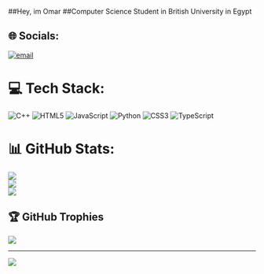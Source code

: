 ##Hey, im Omar 
##Computer Science Student in British University in Egypt<br>


## 🌐 Socials:
[![email](https://img.shields.io/badge/Email-D14836?logo=gmail&logoColor=white)](mailto:iamomarhisham@gmail.com) 

# 💻 Tech Stack:
![C++](https://img.shields.io/badge/c++-%2300599C.svg?style=for-the-badge&logo=c%2B%2B&logoColor=white) ![HTML5](https://img.shields.io/badge/html5-%23E34F26.svg?style=for-the-badge&logo=html5&logoColor=white) ![JavaScript](https://img.shields.io/badge/javascript-%23323330.svg?style=for-the-badge&logo=javascript&logoColor=%23F7DF1E) ![Python](https://img.shields.io/badge/python-3670A0?style=for-the-badge&logo=python&logoColor=ffdd54) ![CSS3](https://img.shields.io/badge/css3-%231572B6.svg?style=for-the-badge&logo=css3&logoColor=white) ![TypeScript](https://img.shields.io/badge/typescript-%23007ACC.svg?style=for-the-badge&logo=typescript&logoColor=white)
# 📊 GitHub Stats:
![](https://github-readme-stats.vercel.app/api?username=justqwertty&theme=dark&hide_border=false&include_all_commits=false&count_private=false)<br/>
![](https://nirzak-streak-stats.vercel.app/?user=justqwertty&theme=dark&hide_border=false)<br/>
![](https://github-readme-stats.vercel.app/api/top-langs/?username=justqwertty&theme=dark&hide_border=false&include_all_commits=false&count_private=false&layout=compact)

## 🏆 GitHub Trophies
![](https://github-profile-trophy.vercel.app/?username=justqwertty&theme=radical&no-frame=true&no-bg=false&margin-w=4)

---
[![](https://visitcount.itsvg.in/api?id=justqwertty&icon=0&color=0)](https://visitcount.itsvg.in)

<!-- Proudly created with GPRM ( https://gprm.itsvg.in ) -->

